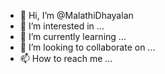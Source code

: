- 👋 Hi, I’m @MalathiDhayalan
- 👀 I’m interested in ...
- 🌱 I’m currently learning ...
- 💞️ I’m looking to collaborate on ...
- 📫 How to reach me ...

<!---
MalathiDhayalan/MalathiDhayalan is a ✨ special ✨ repository because its `README.md` (this file) appears on your GitHub profile.
You can click the Preview link to take a look at your changes.
--->
